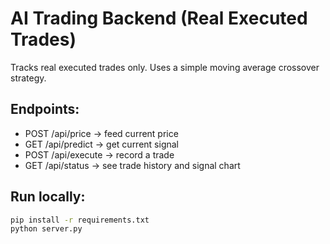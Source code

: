 # AI Trading Backend (Real Executed Trades)

Tracks real executed trades only. Uses a simple moving average crossover strategy.

## Endpoints:

- POST /api/price → feed current price
- GET /api/predict → get current signal
- POST /api/execute → record a trade
- GET /api/status → see trade history and signal chart

## Run locally:
```bash
pip install -r requirements.txt
python server.py
```
